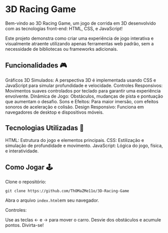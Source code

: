 # 3D Racing Game
Bem-vindo ao 3D Racing Game, um jogo de corrida em 3D desenvolvido com as tecnologias front-end: HTML, CSS, e JavaScript!

Este projeto demonstra como criar uma experiência de jogo interativa e visualmente atraente utilizando apenas ferramentas web padrão, sem a necessidade de bibliotecas ou frameworks adicionais.

## Funcionalidades 🎮
Gráficos 3D Simulados: A perspectiva 3D é implementada usando CSS e JavaScript para simular profundidade e velocidade.
Controles Responsivos: Movimentos suaves controlados por teclado para garantir uma experiência envolvente.
Dinâmica de Jogo: Obstáculos, mudanças de pista e pontuação que aumentam o desafio.
Sons e Efeitos: Para maior imersão, com efeitos sonoros de aceleração e colisão.
Design Responsivo: Funciona em navegadores de desktop e dispositivos móveis.

## Tecnologias Utilizadas 🚀
HTML: Estrutura do jogo e elementos principais.
CSS: Estilização e simulação de profundidade e movimento.
JavaScript: Lógica do jogo, física, e interatividade.

## Como Jogar 🕹️
Clone o repositório:
```
git clone https://github.com/ThOMaZMe11o/3D-Racing-Game
```
Abra o arquivo ```index.html```em seu navegador.

Controles:

Use as teclas ← e → para mover o carro.
Desvie dos obstáculos e acumule pontos.
Divirta-se!
